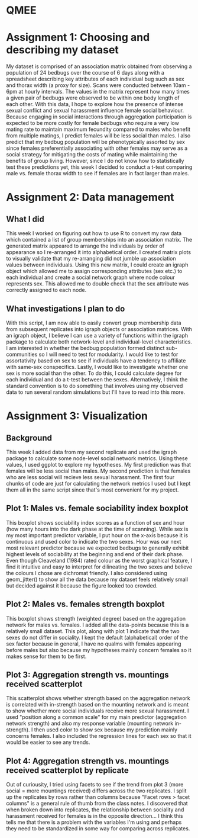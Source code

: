 # QMEE 
# Assignment 1: Choosing and describing my dataset 
My dataset is comprised of an association matrix obtained from observing a population of 24 bedbugs over the course of 6 days along with a spreadsheet describing key attributes of each individual bug such as sex and thorax width (a proxy for size). Scans were conducted between 10am - 6pm at hourly intervals. The values in the matrix represent how many times a given pair of bedbugs were observed to be within one body length of each other. With this data, I hope to explore how the presence of intense sexual conflict and sexual harassment influence female social behaviour. Because engaging in social interactions through aggregation participation is expected to be more costly for female bedbugs who require a very low mating rate to maintain maximum fecundity compared to males who benefit from multiple matings, I predict females will be less social than males. I also predict that my bedbug population will be phenotypically assorted by sex since females preferentially associating with other females may serve as a social strategy for mitigating the costs of mating while maintaining the benefits of group living. However, since I do not know how to statistically test these predictions yet, this week I decided to conduct a t-test comparing male vs. female thorax width to see if females are in fact larger than males. 

# Assignment 2: Data management
## What I did 
This week I worked on figuring out how to use R to convert my raw data which contained a list of group memberships into an association matrix. The generated matrix appeared to arrange the individuals by order of appearance so I re-arranged it into alphabetical order. I created matrix plots to visually validate that my re-arranging did not jumble up association values between individuals. Using this new matrix, I could create an igraph object which allowed me to assign corresponding attributes (sex etc.) to each individual and create a social network graph where node colour represents sex. This allowed me to double check that the sex attribute was correctly assigned to each node.

## What investigations I plan to do
With this script, I am now able to easily convert group membership data from subsequent replicates into igraph objects or association matrices. With an igraph object, I believe I can use a variety of functions within the igraph package to calculate both network-level and individual-level characteristics. I am interested in whether the bedbug population formed distinct sub-communities so I will need to test for modularity. I would like to test for assortativity based on sex to see if individuals have a tendency to affiliate with same-sex conspecifics. Lastly, I would like to investigate whether one sex is more social than the other. To do this, I could calculate degree for each individual and do a t-test between the sexes. Alternatively, I think the standard convention is to do something that involves using my observed data to run several random simulations but I'll have to read into this more. 

# Assignment 3: Visualization
## Background
This week I added data from my second replicate and used the igraph package to calculate some node-level social network metrics. Using these values, I used ggplot to explore my hypotheses. My first prediction was that females will be less social than males. My second prediction is that females who are less social will recieve less sexual harassment. The first four chunks of code are just for calculating the network metrics I used but I kept them all in the same script since that's most convenient for my project.

## Plot 1: Males vs. female sociability index boxplot
This boxplot shows sociability index scores as a function of sex and hour (how many hours into the dark phase at the time of scanning). While sex is my most important predictor variable, I put hour on the x-axis because it is continuous and used color to indicate the two sexes. Hour was our next most relevant predictor because we expected bedbugs to generally exhibit highest levels of sociability at the beginning and end of their dark phase. Even though Cleaveland (1984) rated colour as the worst graphical feature, I find it intuitive and easy to interpret for dilineating the two sexes and believe the colours I chose are dichromat friendly. I also considered using geom_jitter() to show all the data because my dataset feels relatively small but decided against it because the figure looked too crowded. 

## Plot 2: Males vs. females strength boxplot
This boxplot shows strength (weighted degree) based on the aggregation network for males vs. females. I added all the data-points because this is a relatively small dataset. This plot, along with plot 1 indicate that the two sexes do not differ in sociality. I kept the default (alphabetical) order of the sex factor because in general, I have no qualms with females appearing before males but also because my hypotheses mainly concern females so it makes sense for them to be first. 

## Plot 3: Aggregation strength vs. mountings received scatterplot
This scatterplot shows whether strength based on the aggregation network is correlated with in-strength based on the mounting network and is meant to show whether more social individuals receive more sexual harassment. I used "position along a common scale" for my main predictor (aggregation network strength) and also my response variable (mounting network in-strength). I then used color to show sex because my prediction mainly concerns females. I also included the regression lines for each sex so that it would be easier to see any trends. 

## Plot 4: Aggregation strength vs. mountings received scatterplot by replicate
Out of curiousity, I tried using facets to see if the trend from plot 3 (more social = more mountings received) differs across the two replicates. I split up the replicates by rows rather than columns because "Facet rows > facet columns" is a general rule of thumb from the class notes. I discovered that when broken down into replicates, the relationship between sociality and harassment received for females is in the opposite direction... I think this tells me that there is a problem with the variables I'm using and perhaps they need to be standardized in some way for comparing across replicates. 



